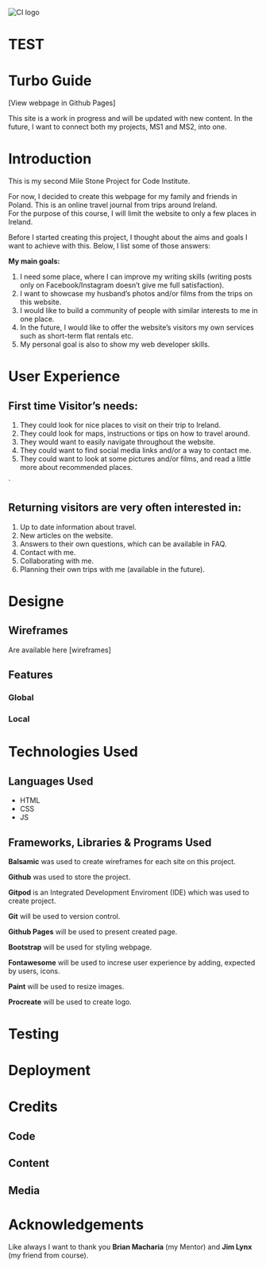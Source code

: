 ![CI logo](https://codeinstitute.s3.amazonaws.com/fullstack/ci_logo_small.png)

# TEST

# Turbo Guide

[View webpage in Github Pages]

This site is a work in progress and will be updated with new content.
In the future, I want to connect both my projects, MS1 and MS2, into one.

# Introduction

This is my second Mile Stone Project for Code Institute. 
 
For now, I decided to create this webpage for my family and friends in Poland. This is an online travel journal from trips around Ireland.  
For the purpose of this course, I will limit the website to only a few places in Ireland. 

Before I started creating this project, I thought about the aims and goals I want to achieve with this. Below, I list some of those answers: 

**My main goals:**

1.	I need some place, where I can improve my writing skills (writing posts
    only on Facebook/Instagram doesn’t give me full satisfaction).
2.	I want to showcase my husband’s photos and/or films from the trips on this
    website.
3.	I would like to build a community of people with similar interests to me in
    one place. 
4.	In the future, I would like to offer the website’s visitors my own services
    such as short-term flat rentals etc. 
5.	My personal goal is also to show my web developer skills.

# User Experience


## First time Visitor’s needs:

1.	They could look for nice places to visit on their trip to Ireland.
2.	They could look for maps, instructions or tips on how to travel around.
3.	They would want to easily navigate throughout the website.
4.	They could want to find social media links and/or a way to contact me.
5.	They could want to look at some pictures and/or films, and read a little
    more about recommended places.

`
## Returning visitors are very often interested in:

1.	Up to date information about travel.
2.	New articles on the website.
3.	Answers to their own questions, which can be available in FAQ. 
4.	Contact with me.
5.	Collaborating with me.
6.	Planning their own trips with me (available in the future).

# Designe

## Wireframes

Are available here [wireframes]

## Features

### Global

### Local

# Technologies Used

## Languages Used

* HTML
* CSS
* JS

## Frameworks, Libraries & Programs Used

**Balsamic** was used to create wireframes for each site on this project.

**Github** was used to store the project.

**Gitpod** is an Integrated Development Enviroment (IDE) which was used to create project. 

**Git** will be used to version control.

**Github Pages** will be used to present created page.

**Bootstrap** will be used for styling webpage.

**Fontawesome** will be used to increse user experience by adding, expected by users, icons.

**Paint** will be used to resize images.

**Procreate** will be used to create logo.

# Testing

# Deployment

# Credits

## Code


## Content


## Media

# Acknowledgements

Like always I want to thank you **Brian Macharia** (my Mentor) and **Jim Lynx** (my friend from course). 